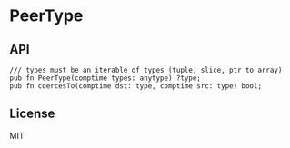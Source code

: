 # PeerType

## API
```zig
/// types must be an iterable of types (tuple, slice, ptr to array)
pub fn PeerType(comptime types: anytype) ?type;
pub fn coercesTo(comptime dst: type, comptime src: type) bool;
```

## License
MIT

